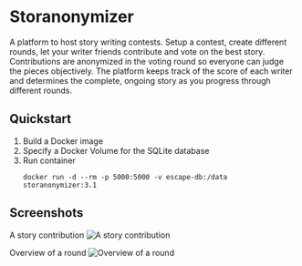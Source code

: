 # Storanonymizer
A platform to host story writing contests. Setup a contest, create different rounds, let your writer friends contribute and vote on the best story. Contributions are anonymized in the voting round so everyone can judge the pieces objectively. The platform keeps track of the score of each writer and determines the complete, ongoing story as you progress through different rounds.

## Quickstart
1. Build a Docker image
2. Specify a Docker Volume for the SQLite database
3. Run container
   ```
   docker run -d --rm -p 5000:5000 -v escape-db:/data storanonymizer:3.1
   ````

## Screenshots
A story contribution
![A story contribution](/screenshots/contribution.png)

Overview of a round
![Overview of a round](/screenshots/round.png)
